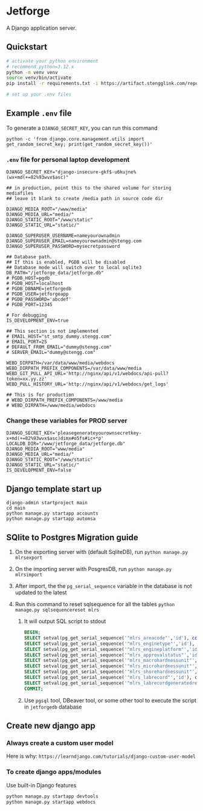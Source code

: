 # Jetforge

A Django application server.

## Quickstart

```bash
# activate your python environment
# recommend python=3.12.x
python -m venv venv
source venv/bin/activate
pip install -r requirements.txt -i https://artifact.stengglink.com/repository/pypi-proxy/simple

# set up your .env files
```

## Example `.env` file

To generate a `DJANGO_SECRET_KEY`, you can run this command

`python -c 'from django.core.management.utils import get_random_secret_key; print(get_random_secret_key())'`

### `.env` file for personal laptop development

```shell
DJANGO_SECRET_KEY="django-insecure-gkf$-u6kujne%(wx+md(+=82%93wvx$asc)"

## in production, point this to the shared volume for storing mediafiles
## leave it blank to create /media path in source code dir

DJANGO_MEDIA_ROOT="/www/media"
DJANGO_MEDIA_URL="media/"
DJANGO_STATIC_ROOT="/www/static"
DJANGO_STATIC_URL="static/"

DJANGO_SUPERUSER_USERNAME=nameyourownadmin
DJANGO_SUPERUSER_EMAIL=nameyourownadmin@stengg.com
DJANGO_SUPERUSER_PASSWORD=mysecretpassword

## Database path.
## If this is enabled, PGDB will be disabled
## Database mode will switch over to local sqlite3
DB_PATH="/jetforge_data/jetforge.db"
# PGDB_HOST=pgdb
# PGDB_HOST=localhost
# PGDB_DBNAME=jetforgedb
# PGDB_USER=jetforgeapp
# PGDB_PASSWORD='abcdef'
# PGDB_PORT=12345

# For debugging
IS_DEVELOPMENT_ENV=true

## This section is not implemented
# EMAIL_HOST="st_smtp_dummy.stengg.com"
# EMAIL_PORT=25
# DEFAULT_FROM_EMAIL="dummy@stengg.com"
# SERVER_EMAIL="dummy@stengg.com"

WEBD_DIRPATH=/var/data/www/media/webdocs
WEBD_DIRPATH_PREFIX_COMPONENTS=/var/data/www/media
WEBD_GIT_PULL_API_URL='http://nginx/api/v1/webdocs/api-pull?token=xx.yy.zz'
WEBD_PULL_HISTORY_URL='http://nginx/api/v1/webdocs/get_logs'

## This is for production
# WEBD_DIRPATH_PREFIX_COMPONENTS=/www/media
# WEBD_DIRPATH=/www/media/webdocs
```

### Change these variables for PROD server

```shell
DJANGO_SECRET_KEY='pleasegenerateyourownsecretkey-x+md(+=82%93wvx$asc)dimx#o5fs#ic+*p'
LOCALDB_DIR="/www/jetforge_data/jetforge.db"
DJANGO_MEDIA_ROOT="www/media"
DJANGO_MEDIA_URL="media/"
DJANGO_STATIC_ROOT="/www/static"
DJANGO_STATIC_URL="static/"
IS_DEVELOPMENT_ENV=false
```

## Django template start up

```shell
django-admin startproject main
cd main
python manage.py startapp accounts
python manage.py startapp automsa
```

## SQlite to Postgres Migration guide

1. On the exporting server with (default SqliteDB), run `python manage.py mlrsexport`
1. On the importing server with PosgresDB, run `python manage.py mlrsimport`
1. After import, the the `pg_serial_sequence` variable in the database is not updated to the latest
1. Run this command to reset sqlsequence for all the tables `python manage.py sqlsequencereset mlrs`

   1. It will output SQL script to stdout

      ```sql
      BEGIN;
      SELECT setval(pg_get_serial_sequence('"mlrs_areacode"','id'), coalesce(max("id"), 1), max("id") IS NOT null) FROM "mlrs_areacode";
      SELECT setval(pg_get_serial_sequence('"mlrs_enginetype"','id'), coalesce(max("id"), 1), max("id") IS NOT null) FROM "mlrs_enginetype";
      SELECT setval(pg_get_serial_sequence('"mlrs_engineplatform"','id'), coalesce(max("id"), 1), max("id") IS NOT null) FROM "mlrs_engineplatform";
      SELECT setval(pg_get_serial_sequence('"mlrs_approvalstatus"','id'), coalesce(max("id"), 1), max("id") IS NOT null) FROM "mlrs_approvalstatus";
      SELECT setval(pg_get_serial_sequence('"mlrs_macrohardnessunit"','id'), coalesce(max("id"), 1), max("id") IS NOT null) FROM "mlrs_macrohardnessunit";
      SELECT setval(pg_get_serial_sequence('"mlrs_microhardnessunit"','id'), coalesce(max("id"), 1), max("id") IS NOT null) FROM "mlrs_microhardnessunit";
      SELECT setval(pg_get_serial_sequence('"mlrs_shorehardnessunit"','id'), coalesce(max("id"), 1), max("id") IS NOT null) FROM "mlrs_shorehardnessunit";
      SELECT setval(pg_get_serial_sequence('"mlrs_labrecord"','id'), coalesce(max("id"), 1), max("id") IS NOT null) FROM "mlrs_labrecord";
      SELECT setval(pg_get_serial_sequence('"mlrs_labrecordgeneratedreport"','id'), coalesce(max("id"), 1), max("id") IS NOT null) FROM "mlrs_labrecordgeneratedreport";
      COMMIT;
      ```

   1. Use `pgsql` tool, DBeaver tool, or some other tool to execute the script in `jetforgedb` database

## Create new django app

### Always create a custom user model

Here is why:
`https://learndjango.com/tutorials/django-custom-user-model`

### To create django apps/modules

Use built-in Django features

```bash
python manage.py startapp devtools
python manage.py startapp webdocs
```
